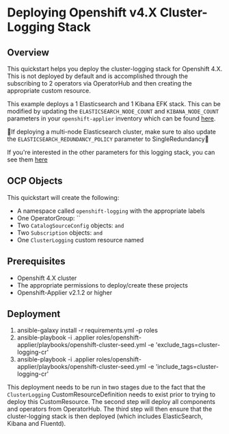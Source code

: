# Deploying Openshift v4.X Cluster-Logging Stack

## Overview

This quickstart helps you deploy the cluster-logging stack for Openshift 4.X. This is not deployed by default and is accomplished through the subscribing to 2 operators via OperatorHub and then creating the appropriate custom resource.

This example deploys a 1 Elasticsearch and 1 Kibana EFK stack. This can be modified by updating the `ELASTICSEARCH_NODE_COUNT` and `KIBANA_NODE_COUNT` parameters in your `openshift-applier` inventory which can be found [here](.applier/group_vars/seed-hosts.yml).

🚨If deploying a multi-node Elasticsearch cluster, make sure to also update the `ELASTICSEARCH_REDUNDANCY_POLICY` parameter to SingleRedundancy🚨

If you're interested in the other parameters for this logging stack, you can see them [here](.openshift/templates/README.md)

## OCP Objects

This quickstart will create the following:

- A namespace called `openshift-logging` with the appropriate labels
- One OperatorGroup: ``
- Two `CatalogSourceConfig` objects: `` and ``
- Two `Subscription` objects: `` and ``
- One `ClusterLogging` custom resource named

## Prerequisites

- Openshift 4.X cluster
- The appropriate permissions to deploy/create these projects
- Openshift-Applier v2.1.2 or higher

## Deployment

1. ansible-galaxy install -r requirements.yml -p roles
1. ansible-playbook -i .applier roles/openshift-applier/playbooks/openshift-cluster-seed.yml -e 'exclude_tags=cluster-logging-cr'
1. ansible-playbook -i .applier roles/openshift-applier/playbooks/openshift-cluster-seed.yml -e 'include_tags=cluster-logging-cr'

This deployment needs to be run in two stages due to the fact that the `ClusterLogging` CustomResourceDefinition needs to exist prior to trying to deploy this CustomResource. The second step will deploy all components and operators from OperatorHub. The third step will then ensure that the cluster-logging stack is then deployed (which includes ElasticSearch, Kibana and Fluentd).


